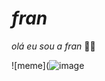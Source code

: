 # _fran_
_olá eu sou a fran_ 💅🏻


![meme](![image](https://github.com/user-attachments/assets/6b5501d3-9850-4367-8921-6ba0ad3576ad)

